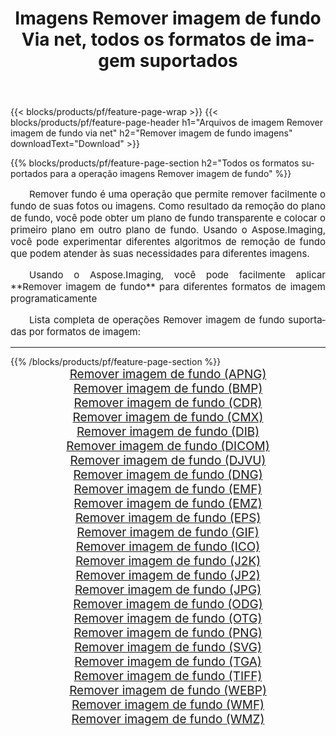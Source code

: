 ﻿---
title: Imagens Remover imagem de fundo Via net, todos os formatos de imagem suportados 
weight: 3920
url: /pt/net/remove-background 
lang: pt
langdirlevel: 2
locales: zh-hans,ja,it,ru,de,es,fr,nl,id,lt,pl,pt,vi,tr,ko,zh-hant,ar,hi,th,sv,cs,uk,he
description: Usando Aspose.Imaging, você pode facilmente imagens Remover imagem de fundo Via net
---

{{< blocks/products/pf/feature-page-wrap >}}
{{< blocks/products/pf/feature-page-header h1="Arquivos de imagem Remover imagem de fundo via net" h2="Remover imagem de fundo imagens" downloadText="Download" >}}


{{% blocks/products/pf/feature-page-section  h2="Todos os formatos suportados para a operação imagens Remover imagem de fundo" %}}
<p align="justify" style="text-indent:2em;font-size:15px;">
Remover fundo é uma operação que permite remover facilmente o fundo de suas fotos ou imagens. Como resultado da remoção do plano de fundo, você pode obter um plano de fundo transparente e colocar o primeiro plano em outro plano de fundo. Usando o Aspose.Imaging, você pode experimentar diferentes algoritmos de remoção de fundo que podem atender às suas necessidades para diferentes imagens.
</p>
<p align="justify" style="text-indent:2em;font-size:15px;">
Usando o Aspose.Imaging, você pode facilmente aplicar **Remover imagem de fundo** para diferentes formatos de imagem programaticamente
</p>
<p align="justify" style="text-indent:2em;font-size:15px;">
Lista completa de operações Remover imagem de fundo suportadas por formatos de imagem:
</p>
<hr/>
{{% /blocks/products/pf/feature-page-section %}}
<div class="container-fluid productfamilypage bg-gray">
    <div class="convertypes bg-gray agp-content section">
        <div class="container">
		<div class="row other-converters" style="gap: 10px;font-size: 19px;text-align:center;">
		    <div class='col-md-2 other-converter remove-lp remove-rp'><a href="/imaging/pt/net/remove-background/apng" style="padding:15px;">Remover imagem de fundo (APNG)</a></div><div class='col-md-2 other-converter remove-lp remove-rp'><a href="/imaging/pt/net/remove-background/bmp" style="padding:15px;">Remover imagem de fundo (BMP)</a></div><div class='col-md-2 other-converter remove-lp remove-rp'><a href="/imaging/pt/net/remove-background/cdr" style="padding:15px;">Remover imagem de fundo (CDR)</a></div><div class='col-md-2 other-converter remove-lp remove-rp'><a href="/imaging/pt/net/remove-background/cmx" style="padding:15px;">Remover imagem de fundo (CMX)</a></div><div class='col-md-2 other-converter remove-lp remove-rp'><a href="/imaging/pt/net/remove-background/dib" style="padding:15px;">Remover imagem de fundo (DIB)</a></div><div class='col-md-2 other-converter remove-lp remove-rp'><a href="/imaging/pt/net/remove-background/dicom" style="padding:15px;">Remover imagem de fundo (DICOM)</a></div><div class='col-md-2 other-converter remove-lp remove-rp'><a href="/imaging/pt/net/remove-background/djvu" style="padding:15px;">Remover imagem de fundo (DJVU)</a></div><div class='col-md-2 other-converter remove-lp remove-rp'><a href="/imaging/pt/net/remove-background/dng" style="padding:15px;">Remover imagem de fundo (DNG)</a></div><div class='col-md-2 other-converter remove-lp remove-rp'><a href="/imaging/pt/net/remove-background/emf" style="padding:15px;">Remover imagem de fundo (EMF)</a></div><div class='col-md-2 other-converter remove-lp remove-rp'><a href="/imaging/pt/net/remove-background/emz" style="padding:15px;">Remover imagem de fundo (EMZ)</a></div><div class='col-md-2 other-converter remove-lp remove-rp'><a href="/imaging/pt/net/remove-background/eps" style="padding:15px;">Remover imagem de fundo (EPS)</a></div><div class='col-md-2 other-converter remove-lp remove-rp'><a href="/imaging/pt/net/remove-background/gif" style="padding:15px;">Remover imagem de fundo (GIF)</a></div><div class='col-md-2 other-converter remove-lp remove-rp'><a href="/imaging/pt/net/remove-background/ico" style="padding:15px;">Remover imagem de fundo (ICO)</a></div><div class='col-md-2 other-converter remove-lp remove-rp'><a href="/imaging/pt/net/remove-background/j2k" style="padding:15px;">Remover imagem de fundo (J2K)</a></div><div class='col-md-2 other-converter remove-lp remove-rp'><a href="/imaging/pt/net/remove-background/jp2" style="padding:15px;">Remover imagem de fundo (JP2)</a></div><div class='col-md-2 other-converter remove-lp remove-rp'><a href="/imaging/pt/net/remove-background/jpg" style="padding:15px;">Remover imagem de fundo (JPG)</a></div><div class='col-md-2 other-converter remove-lp remove-rp'><a href="/imaging/pt/net/remove-background/odg" style="padding:15px;">Remover imagem de fundo (ODG)</a></div><div class='col-md-2 other-converter remove-lp remove-rp'><a href="/imaging/pt/net/remove-background/otg" style="padding:15px;">Remover imagem de fundo (OTG)</a></div><div class='col-md-2 other-converter remove-lp remove-rp'><a href="/imaging/pt/net/remove-background/png" style="padding:15px;">Remover imagem de fundo (PNG)</a></div><div class='col-md-2 other-converter remove-lp remove-rp'><a href="/imaging/pt/net/remove-background/svg" style="padding:15px;">Remover imagem de fundo (SVG)</a></div><div class='col-md-2 other-converter remove-lp remove-rp'><a href="/imaging/pt/net/remove-background/tga" style="padding:15px;">Remover imagem de fundo (TGA)</a></div><div class='col-md-2 other-converter remove-lp remove-rp'><a href="/imaging/pt/net/remove-background/tiff" style="padding:15px;">Remover imagem de fundo (TIFF)</a></div><div class='col-md-2 other-converter remove-lp remove-rp'><a href="/imaging/pt/net/remove-background/webp" style="padding:15px;">Remover imagem de fundo (WEBP)</a></div><div class='col-md-2 other-converter remove-lp remove-rp'><a href="/imaging/pt/net/remove-background/wmf" style="padding:15px;">Remover imagem de fundo (WMF)</a></div><div class='col-md-2 other-converter remove-lp remove-rp'><a href="/imaging/pt/net/remove-background/wmz" style="padding:15px;">Remover imagem de fundo (WMZ)</a></div>
                </div>
        </div>
    </div>
</div>
<br/>
